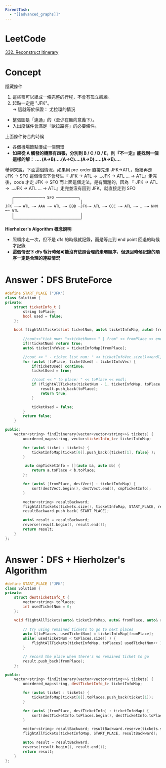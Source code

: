 ```yaml
---
ParentTask:
  - "[[advanced_graphs]]"
---
```


# LeetCode
[332. Reconstruct Itinerary](https://leetcode.com/problems/reconstruct-itinerary/)

# Concept
隱藏條件
1. 這些票可以組成一條完整的行程，不會有孤立航線。
2. 起點一定是 "JFK"。  
    → 這就等於保證：  尤拉環的情況
- 整張圖是「連通」的（至少在無向意義下）。
- 入出度條件會滿足「歐拉路徑」的必要條件。

上面條件符合的時候
- 各個機場節點湊成一個閉環
- **如果從 A 觸發的機票有四張，分別到 B / C / D / E，則『不一定』能找到一個這樣的解： .... (A->B)....(A->C)....(A->D).....(A->E)....**

舉例來說，下面這個情況，如果用 pre-order 直接先走 JFK->ATL，後續再走 JFK -> SFO
這個情況下會發生『 JFK -> ATL -> ...JFK -> ATL ... -> ATL』走完後，code 才走 JFK -> SFO
而上面這個走法，是有問題的，因為 『 JFK -> ATL -> ...JFK -> ATL ... -> ATL』走完並沒有回到 JFK，就直接走到 SFO
```
   ┌─────────────→ SFO ──────────┐
   │                              │
JFK ──→ ATL ─→ AAA ─→ ATL ─→ BBB ─JFK─→ ATL ─→ CCC ─→ ATL ─→ … ─→ NNN ─→ ATL
   │                              │
   └──────────────────────────────┘
```


**Hierholzer's Algorithm 概念說明**
- 照順序走一次，但不是 dfs 的時候就記錄，而是等走到 end point 回退的時候才記錄
- **這個情況下 dfs 執行時候可能沒有依照合理的走環順序，但退回時候記錄的順序一定是合理的連結情況**

# Answer：DFS BruteForce
```Cpp
#define START_PLACE ("JFK")
class Solution {
private:
    struct ticketInfo_t {
        string toPlace;
        bool used = false;
    };

    bool flightAllTickets(int ticketNum, auto& ticketInfoMap, auto& fromPlace, auto& result) {
        
        //cout<<"tick num: "<<ticketNum<< " | from" << fromPlace << endl;
        if(!ticketNum) return true;
        auto& ticketInfoVec = ticketInfoMap[fromPlace];

        //cout << " - ticket list num: " << ticketInfoVec.size()<<endl;
        for (auto& [toPlace, ticketUsed] : ticketInfoVec) {
            if(ticketUsed) continue;
            ticketUsed = true;

            //cout << " to place: " << toPlace << endl;
            if (flightAllTickets(ticketNum - 1, ticketInfoMap, toPlace, result)) {
                result.push_back(toPlace);
                return true;
            }

            ticketUsed = false;
        }
        return false;
    }

public: 
    vector<string> findItinerary(vector<vector<string>>& tickets) {
        unordered_map<string, vector<ticketInfo_t>> ticketInfoMap;

        for (auto& ticket : tickets) {
            ticketInfoMap[ticket[0]].push_back({ticket[1], false} );
        }

         auto cmpTicketInfo = [](auto &a, auto &b) {
            return a.toPlace < b.toPlace;
        };

        for (auto& [fromPlace, destVect] : ticketInfoMap) {
            sort(destVect.begin(), destVect.end(), cmpTicketInfo);
        }

        vector<string> resultBackward;
        flightAllTickets(tickets.size(), ticketInfoMap, START_PLACE, resultBackward);
        resultBackward.push_back( START_PLACE);

        auto& result = resultBackward;
        reverse(result.begin(), result.end());
        return result;  
    }
};
``` 

# Answer：DFS + Hierholzer's Algorithm
```Cpp
#define START_PLACE ("JFK")
class Solution {
private:
    struct destTicketInfo_t {
        vector<string> toPlaces;
        int usedTicketNum = 0;
    };

    void flightAllTickets(auto& ticketInfoMap, auto& fromPlace, auto& result) {
    
        // try using remained tickets to go to next places
        auto &[toPlaces, usedTicketNum] = ticketInfoMap[fromPlace];
        while( usedTicketNum < toPlaces.size() ) {
            flightAllTickets(ticketInfoMap, toPlaces[ usedTicketNum++ ], result);
        }

        // record the place when there's no remained ticket to go
        result.push_back(fromPlace);
    };

public: 
    vector<string> findItinerary(vector<vector<string>>& tickets) {
        unordered_map<string, destTicketInfo_t> ticketInfoMap;

        for (auto& ticket : tickets) {
            ticketInfoMap[ticket[0]].toPlaces.push_back(ticket[1]);
        }

        for (auto& [fromPlace, destTicketInfo] : ticketInfoMap) {
            sort(destTicketInfo.toPlaces.begin(), destTicketInfo.toPlaces.end());
        }

        vector<string> resultBackward; resultBackward.reserve(tickets.size()+1);
        flightAllTickets(ticketInfoMap, START_PLACE, resultBackward);

        auto& result = resultBackward;
        reverse(result.begin(), result.end());
        return result;  
    }
};
```